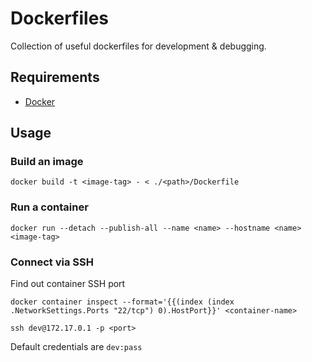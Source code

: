 # Dockerfiles

Collection of useful dockerfiles for development & debugging.

## Requirements

- [Docker](https://docs.docker.com/get-docker/)

## Usage

### Build an image

```shell
docker build -t <image-tag> - < ./<path>/Dockerfile
```

### Run a container

```shell
docker run --detach --publish-all --name <name> --hostname <name> <image-tag>
```

### Connect via SSH

Find out container SSH port

```shell
docker container inspect --format='{{(index (index .NetworkSettings.Ports "22/tcp") 0).HostPort}}' <container-name>
```

```shell
ssh dev@172.17.0.1 -p <port>
```

Default credentials are `dev:pass`
